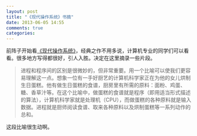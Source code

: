 ```yaml
---
layout: post
title: "《现代操作系统》书摘"
date: 2013-06-05 14:55
comments: true
categories: 
---
```

前阵子开始看[《现代操作系统》](http://book.douban.com/subject/3852290/)，经典之作不用多说，计算机专业的同学们可以看看。很多地方写得都很好，引人入胜。决定在这里摘录一些片段。    
>进程和程序间的区别是很微妙的，但非常重要。用一个比喻可以使我们更容易理解这一点。想象一位有一手好厨艺的计算机科学家正在为他的女儿烘制生日蛋糕。他有做生日蛋糕的食谱，厨房里有所需的原料：面粉、鸡蛋、糖、香草汁等。在这个比喻中，做蛋糕的食谱就是程序（即用适当形式描述的算法），计算机科学家就是处理机（CPU），而做蛋糕的各种原料就是输入数据。进程就是厨师阅读食谱、取来各种原料以及烘制蛋糕等一系列动作的总和。  

这段比喻很生动啊。